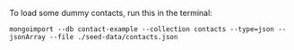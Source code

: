 To load some dummy contacts, run this in the terminal:

```
mongoimport --db contact-example --collection contacts --type=json --jsonArray --file ./seed-data/contacts.json
```
